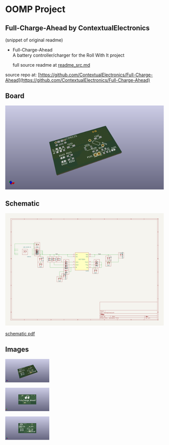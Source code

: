 # OOMP Project  
## Full-Charge-Ahead  by ContextualElectronics  
  
(snippet of original readme)  
  
- Full-Charge-Ahead  
A battery controller/charger for the Roll With It project  
  
  full source readme at [readme_src.md](readme_src.md)  
  
source repo at: [https://github.com/ContextualElectronics/Full-Charge-Ahead](https://github.com/ContextualElectronics/Full-Charge-Ahead)  
## Board  
  
[![working_3d.png](working_3d_600.png)](working_3d.png)  
## Schematic  
  
[![working_schematic.png](working_schematic_600.png)](working_schematic.png)  
  
[schematic pdf](working_schematic.pdf)  
## Images  
  
[![working_3d.png](working_3d_140.png)](working_3d.png)  
  
[![working_3d_back.png](working_3d_back_140.png)](working_3d_back.png)  
  
[![working_3d_front.png](working_3d_front_140.png)](working_3d_front.png)  
